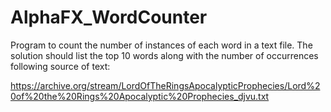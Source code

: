 # AlphaFX_WordCounter


Program to count the number of instances of each word in a text file.
The solution should list the top 10 words along with the number of occurrences following source of text:

https://archive.org/stream/LordOfTheRingsApocalypticProphecies/Lord%20of%20the%20Rings%20Apocalyptic%20Prophecies_djvu.txt
 
